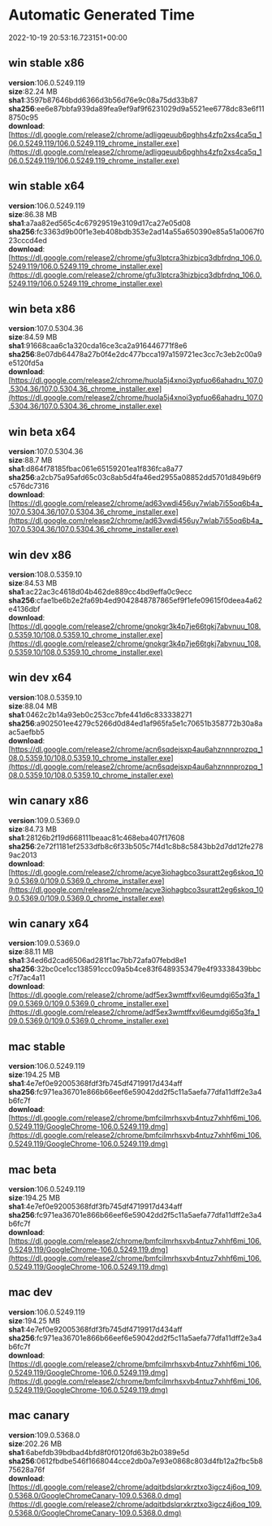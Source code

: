 # Automatic Generated Time
2022-10-19 20:53:16.723151+00:00

## win stable x86
**version**:106.0.5249.119  
**size**:82.24 MB  
**sha1**:3597b87646bdd6366d3b56d76e9c08a75dd33b87  
**sha256**:ee6e87bbfa939da89fea9ef9af9f6231029d9a5521ee6778dc83e6f118750c95  
**download**:[https://dl.google.com/release2/chrome/adligqeuub6pghhs4zfp2xs4ca5q_106.0.5249.119/106.0.5249.119_chrome_installer.exe](https://dl.google.com/release2/chrome/adligqeuub6pghhs4zfp2xs4ca5q_106.0.5249.119/106.0.5249.119_chrome_installer.exe)  

## win stable x64
**version**:106.0.5249.119  
**size**:86.38 MB  
**sha1**:a7aa82ed565c4c67929519e3109d17ca27e05d08  
**sha256**:fc3363d9b00f1e3eb408bdb353e2ad14a55a650390e85a51a0067f023cccd4ed  
**download**:[https://dl.google.com/release2/chrome/gfu3lptcra3hizbjcq3dbfrdnq_106.0.5249.119/106.0.5249.119_chrome_installer.exe](https://dl.google.com/release2/chrome/gfu3lptcra3hizbjcq3dbfrdnq_106.0.5249.119/106.0.5249.119_chrome_installer.exe)  

## win beta x86
**version**:107.0.5304.36  
**size**:84.59 MB  
**sha1**:91668caa6c1a320cda16ce3ca2a916446771f8e6  
**sha256**:8e07db64478a27b0f4e2dc477bcca197a159721ec3cc7c3eb2c00a9e5120fd5a  
**download**:[https://dl.google.com/release2/chrome/huola5j4xnoi3ypfuo66ahadru_107.0.5304.36/107.0.5304.36_chrome_installer.exe](https://dl.google.com/release2/chrome/huola5j4xnoi3ypfuo66ahadru_107.0.5304.36/107.0.5304.36_chrome_installer.exe)  

## win beta x64
**version**:107.0.5304.36  
**size**:88.7 MB  
**sha1**:d864f78185fbac061e65159201ea1f836fca8a77  
**sha256**:a2cb75a95afd65c03c8ab5d4fa46ed2955a08852dd5701d849b6f9c576dc7316  
**download**:[https://dl.google.com/release2/chrome/ad63vwdi456uy7wlab7i55oq6b4a_107.0.5304.36/107.0.5304.36_chrome_installer.exe](https://dl.google.com/release2/chrome/ad63vwdi456uy7wlab7i55oq6b4a_107.0.5304.36/107.0.5304.36_chrome_installer.exe)  

## win dev x86
**version**:108.0.5359.10  
**size**:84.53 MB  
**sha1**:ac22ac3c4618d04b462de889cc4bd9effa0c9ecc  
**sha256**:cfae1be6b2e2fa69b4ed9042848787865ef9f1efe09615f0deea4a62e4136dbf  
**download**:[https://dl.google.com/release2/chrome/gnokgr3k4p7je66tgkj7abvnuu_108.0.5359.10/108.0.5359.10_chrome_installer.exe](https://dl.google.com/release2/chrome/gnokgr3k4p7je66tgkj7abvnuu_108.0.5359.10/108.0.5359.10_chrome_installer.exe)  

## win dev x64
**version**:108.0.5359.10  
**size**:88.04 MB  
**sha1**:0462c2b14a93eb0c253cc7bfe441d6c833338271  
**sha256**:a902501ee4279c5266d0d84ed1af965fa5e1c70651b358772b30a8aac5aefbb5  
**download**:[https://dl.google.com/release2/chrome/acn6sqdejsxp4au6ahznnnprozpq_108.0.5359.10/108.0.5359.10_chrome_installer.exe](https://dl.google.com/release2/chrome/acn6sqdejsxp4au6ahznnnprozpq_108.0.5359.10/108.0.5359.10_chrome_installer.exe)  

## win canary x86
**version**:109.0.5369.0  
**size**:84.73 MB  
**sha1**:28126b2f19d668111beaac81c468eba407f17608  
**sha256**:2e72f1181ef2533dfb8c6f33b505c7f4d1c8b8c5843bb2d7dd12fe2789ac2013  
**download**:[https://dl.google.com/release2/chrome/acye3iohagbco3suratt2eg6skoq_109.0.5369.0/109.0.5369.0_chrome_installer.exe](https://dl.google.com/release2/chrome/acye3iohagbco3suratt2eg6skoq_109.0.5369.0/109.0.5369.0_chrome_installer.exe)  

## win canary x64
**version**:109.0.5369.0  
**size**:88.11 MB  
**sha1**:34ed6d2cad6506ad281f1ac7bb72afa07febd8e1  
**sha256**:32bc0ce1cc138591ccc09a5b4ce83f6489353479e4f93338439bbcc7f7ac4a11  
**download**:[https://dl.google.com/release2/chrome/adf5ex3wmtffxvl6eumdgi65q3fa_109.0.5369.0/109.0.5369.0_chrome_installer.exe](https://dl.google.com/release2/chrome/adf5ex3wmtffxvl6eumdgi65q3fa_109.0.5369.0/109.0.5369.0_chrome_installer.exe)  

## mac stable
**version**:106.0.5249.119  
**size**:194.25 MB  
**sha1**:4e7ef0e92005368fdf3fb745df4719917d434aff  
**sha256**:fc971ea36701e866b66eef6e59042dd2f5c11a5aefa77dfa11dff2e3a4b6fc7f  
**download**:[https://dl.google.com/release2/chrome/bmfcilmrhsxvb4ntuz7xhhf6mi_106.0.5249.119/GoogleChrome-106.0.5249.119.dmg](https://dl.google.com/release2/chrome/bmfcilmrhsxvb4ntuz7xhhf6mi_106.0.5249.119/GoogleChrome-106.0.5249.119.dmg)  

## mac beta
**version**:106.0.5249.119  
**size**:194.25 MB  
**sha1**:4e7ef0e92005368fdf3fb745df4719917d434aff  
**sha256**:fc971ea36701e866b66eef6e59042dd2f5c11a5aefa77dfa11dff2e3a4b6fc7f  
**download**:[https://dl.google.com/release2/chrome/bmfcilmrhsxvb4ntuz7xhhf6mi_106.0.5249.119/GoogleChrome-106.0.5249.119.dmg](https://dl.google.com/release2/chrome/bmfcilmrhsxvb4ntuz7xhhf6mi_106.0.5249.119/GoogleChrome-106.0.5249.119.dmg)  

## mac dev
**version**:106.0.5249.119  
**size**:194.25 MB  
**sha1**:4e7ef0e92005368fdf3fb745df4719917d434aff  
**sha256**:fc971ea36701e866b66eef6e59042dd2f5c11a5aefa77dfa11dff2e3a4b6fc7f  
**download**:[https://dl.google.com/release2/chrome/bmfcilmrhsxvb4ntuz7xhhf6mi_106.0.5249.119/GoogleChrome-106.0.5249.119.dmg](https://dl.google.com/release2/chrome/bmfcilmrhsxvb4ntuz7xhhf6mi_106.0.5249.119/GoogleChrome-106.0.5249.119.dmg)  

## mac canary
**version**:109.0.5368.0  
**size**:202.26 MB  
**sha1**:6abefdb39bdbad4bfd8f0f0120fd63b2b0389e5d  
**sha256**:0612fbdbe546f1668044cce2db0a7e93e0868c803d4fb12a2fbc5b875628a76f  
**download**:[https://dl.google.com/release2/chrome/adqitbdslqrxkrztxo3igcz4j6oq_109.0.5368.0/GoogleChromeCanary-109.0.5368.0.dmg](https://dl.google.com/release2/chrome/adqitbdslqrxkrztxo3igcz4j6oq_109.0.5368.0/GoogleChromeCanary-109.0.5368.0.dmg)  

